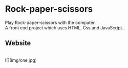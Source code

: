 # Rock-paper-scissors
Play Rock-paper-scissors with the computer. <br/>
A front end project which uses HTML, Css and JavaScript.<br/>

<h2>Website </h2>
<br/>
![](img/one.jpg)
